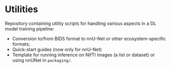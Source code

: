 # Utilities

Repository containing utility scripts for handling various aspects in a DL model training pipeline:
- Conversion to/from BIDS format to nnU-Net or other ecosystem-specific formats;
- Quick-start guides (now only for nnU-Net)
- Template for running inference on NifTI images (a list or dataset) or using nnUNet in `packaging/`. 
